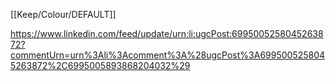[[Keep/Colour/DEFAULT]] 

https://www.linkedin.com/feed/update/urn:li:ugcPost:6995005258045263872?commentUrn=urn%3Ali%3Acomment%3A%28ugcPost%3A6995005258045263872%2C6995005893868204032%29
